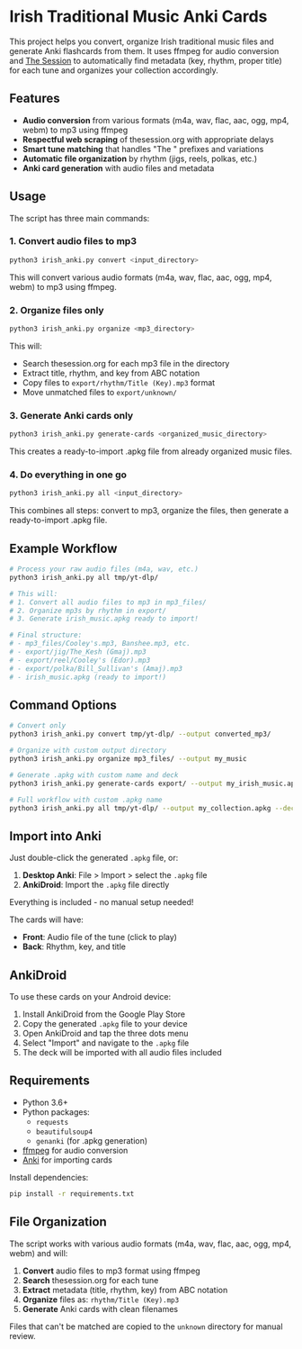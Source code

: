 # Irish Traditional Music Anki Cards

This project helps you convert, organize Irish traditional music files and generate Anki flashcards from them. It uses ffmpeg for audio conversion and [The Session](https://thesession.org/) to automatically find metadata (key, rhythm, proper title) for each tune and organizes your collection accordingly.

## Features

- **Audio conversion** from various formats (m4a, wav, flac, aac, ogg, mp4, webm) to mp3 using ffmpeg
- **Respectful web scraping** of thesession.org with appropriate delays
- **Smart tune matching** that handles "The " prefixes and variations
- **Automatic file organization** by rhythm (jigs, reels, polkas, etc.)
- **Anki card generation** with audio files and metadata

## Usage

The script has three main commands:

### 1. Convert audio files to mp3
```bash
python3 irish_anki.py convert <input_directory>
```

This will convert various audio formats (m4a, wav, flac, aac, ogg, mp4, webm) to mp3 using ffmpeg.

### 2. Organize files only
```bash
python3 irish_anki.py organize <mp3_directory>
```

This will:
- Search thesession.org for each mp3 file in the directory
- Extract title, rhythm, and key from ABC notation
- Copy files to `export/rhythm/Title (Key).mp3` format
- Move unmatched files to `export/unknown/`

### 3. Generate Anki cards only
```bash
python3 irish_anki.py generate-cards <organized_music_directory>
```

This creates a ready-to-import .apkg file from already organized music files.

### 4. Do everything in one go
```bash
python3 irish_anki.py all <input_directory>
```

This combines all steps: convert to mp3, organize the files, then generate a ready-to-import .apkg file.

## Example Workflow

```bash
# Process your raw audio files (m4a, wav, etc.)
python3 irish_anki.py all tmp/yt-dlp/

# This will:
# 1. Convert all audio files to mp3 in mp3_files/
# 2. Organize mp3s by rhythm in export/
# 3. Generate irish_music.apkg ready to import!

# Final structure:
# - mp3_files/Cooley's.mp3, Banshee.mp3, etc.
# - export/jig/The_Kesh (Gmaj).mp3
# - export/reel/Cooley's (Edor).mp3
# - export/polka/Bill_Sullivan's (Amaj).mp3
# - irish_music.apkg (ready to import!)
```

## Command Options

```bash
# Convert only
python3 irish_anki.py convert tmp/yt-dlp/ --output converted_mp3/

# Organize with custom output directory
python3 irish_anki.py organize mp3_files/ --output my_music

# Generate .apkg with custom name and deck
python3 irish_anki.py generate-cards export/ --output my_irish_music.apkg --deck-name "My Collection"

# Full workflow with custom .apkg name
python3 irish_anki.py all tmp/yt-dlp/ --output my_collection.apkg --deck-name "Traditional Irish"
```

## Import into Anki

Just double-click the generated `.apkg` file, or:

1. **Desktop Anki**: File > Import > select the `.apkg` file
2. **AnkiDroid**: Import the `.apkg` file directly

Everything is included - no manual setup needed!

The cards will have:
- **Front**: Audio file of the tune (click to play)  
- **Back**: Rhythm, key, and title


## AnkiDroid

To use these cards on your Android device:

1. Install AnkiDroid from the Google Play Store
2. Copy the generated `.apkg` file to your device
3. Open AnkiDroid and tap the three dots menu
4. Select "Import" and navigate to the `.apkg` file
5. The deck will be imported with all audio files included

## Requirements

- Python 3.6+
- Python packages:
  - `requests`
  - `beautifulsoup4` 
  - `genanki` (for .apkg generation)
- [ffmpeg](https://ffmpeg.org/download.html) for audio conversion
- [Anki](https://apps.ankiweb.net/) for importing cards

Install dependencies:
```bash
pip install -r requirements.txt
```

## File Organization

The script works with various audio formats (m4a, wav, flac, aac, ogg, mp4, webm) and will:

1. **Convert** audio files to mp3 format using ffmpeg
2. **Search** thesession.org for each tune
3. **Extract** metadata (title, rhythm, key) from ABC notation
4. **Organize** files as: `rhythm/Title (Key).mp3`
5. **Generate** Anki cards with clean filenames

Files that can't be matched are copied to the `unknown` directory for manual review.